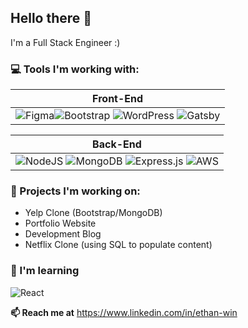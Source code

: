 ## Hello there 👋

I'm a Full Stack Engineer :)

### 💻 Tools I'm working with:
| **Front-End** |
| ----------- | 
| ![Figma](https://img.shields.io/badge/figma-%23F24E1E.svg?style=for-the-badge&logo=figma&logoColor=white)![Bootstrap](https://img.shields.io/badge/bootstrap-%23563D7C.svg?style=for-the-badge&logo=bootstrap&logoColor=white) ![WordPress](https://img.shields.io/badge/WordPress-%23117AC9.svg?style=for-the-badge&logo=WordPress&logoColor=white) ![Gatsby](https://img.shields.io/badge/Gatsby-%23663399.svg?style=for-the-badge&logo=gatsby&logoColor=white)|

| **Back-End** |
| ----------- |
| ![NodeJS](https://img.shields.io/badge/node.js-6DA55F?style=for-the-badge&logo=node.js&logoColor=white) ![MongoDB](https://img.shields.io/badge/MongoDB-%234ea94b.svg?style=for-the-badge&logo=mongodb&logoColor=white) ![Express.js](https://img.shields.io/badge/express.js-%23404d59.svg?style=for-the-badge&logo=express&logoColor=%2361DAFB) ![AWS](https://img.shields.io/badge/AWS-%23FF9900.svg?style=for-the-badge&logo=amazon-aws&logoColor=white)


### 🔭 Projects I'm working on:
<ul>
    <li>Yelp Clone (Bootstrap/MongoDB)</li>
    <li>Portfolio Website</li>
    <li>Development Blog</li>
    <li>Netflix Clone (using SQL to populate content)</li>
</ul>

### 🌱 I'm learning
![React](https://img.shields.io/badge/react-%2320232a.svg?style=for-the-badge&logo=react&logoColor=%2361DAFB)

**📫 Reach me at**
https://www.linkedin.com/in/ethan-win


<!--
**Ethansev/Ethansev** is a ✨ _special_ ✨ repository because its `README.md` (this file) appears on your GitHub profile.

Here are some ideas to get you started:
- 👯 I’m looking to collaborate on ...
- 🤔 I’m looking for help with ...
- 💬 Ask me about ...
- ⚡ Fun fact: ...
- Add languages widget

https://github.com/Ileriayo/markdown-badges 
-->
